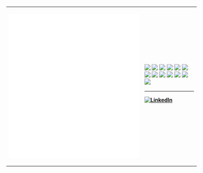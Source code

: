 <table>
<tr>
  <!--- Metrics --->
<th align="center" width="480">

[![Metrics](/github-metrics.svg)](https://www.youtube.com/watch?v=5bZ53Ynus1Y)
</th>

<th justify="center" align="left" width="160">
  <!--- Languages --->
<picture><img src="https://img.shields.io/badge/html5-%23E34F26.svg?style=for-the-badge&logo=html5&logoColor=white"></picture>
<picture><img src="https://img.shields.io/badge/css3-%231572B6.svg?style=for-the-badge&logo=css3&logoColor=white"></picture>
<picture><img src="https://img.shields.io/badge/javascript-%23323330.svg?style=for-the-badge&logo=javascript&logoColor=%23F7DF1E"></picture>
<picture><img src="https://img.shields.io/badge/TypeScript-007ACC?style=for-the-badge&logo=typescript&logoColor=white"></picture>
<picture><img src="https://img.shields.io/badge/java-%23ED8B00.svg?style=for-the-badge&logo=openjdk&logoColor=white"></picture>
<picture><img src="https://img.shields.io/badge/python-3670A0?style=for-the-badge&logo=python&logoColor=ffdd54"></picture>
<picture><img src="https://img.shields.io/badge/react-%2320232a.svg?style=for-the-badge&logo=react&logoColor=%2361DAFB"></picture>
<picture><img src="https://img.shields.io/badge/Vue.js-35495E?style=for-the-badge&logo=vue.js&logoColor=4FC08D"></picture>
<picture><img src="https://img.shields.io/badge/Astro-0C1222?style=for-the-badge&logo=astro&logoColor=FDFDFE"></picture>
<picture><img src="https://img.shields.io/badge/Tauri-FFC131?style=for-the-badge&logo=Tauri&logoColor=white"></picture>
<picture><img src="https://img.shields.io/badge/Tailwind_CSS-38B2AC?style=for-the-badge&logo=tailwind-css&logoColor=white"></picture>
<picture><img src="https://img.shields.io/badge/express.js-%23404d59.svg?style=for-the-badge&logo=express&logoColor=%2361DAFB"></picture>
<picture><img src="https://img.shields.io/badge/MongoDB-4EA94B?style=for-the-badge&logo=mongodb&logoColor=white"></picture>

-----
  <!--- LinkedIn --->
  
[![LinkedIn](https://img.shields.io/badge/LinkedIn-0077B5?style=for-the-badge&logo=linkedin&logoColor=white)](https://www.linkedin.com/in/bt7274/)
</th>
</tr>
